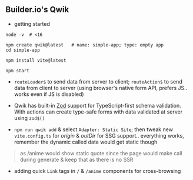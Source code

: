 
## Builder.io's Qwik

* getting started

```
node -v  # <16

npm create qwik@latest   # name: simple-app; type: empty app
cd simple-app

npm install vite@latest

npm start
```

* `routeLoader$` to send data from server to client; `routeAction$` to send data from client to server (using browser's native form API, prefers JS.. works even if JS is disabled)

* Qwik has built-in [Zod](https://zod.dev/) support for TypeScript-first schema validation. With actions can create type-safe forms with data validated at server using `zod$()`

* `npm run qwik add` & select `Adapter: Static Site`; then tweak new `vite.config.ts` for *origin* & *outDir* for SSG support.. everything works, remember the dynamic called data would get static though

> as /anime would show static quote since the page would make call during generate & keep that as there is no SSR

* adding quick `Link` tags in `/` & `/anime` components for cross-browsing
